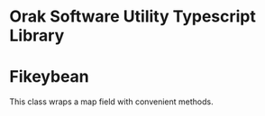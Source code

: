<h1>Orak Software Utility Typescript Library</h1>

# Fikeybean

This class wraps a map field with convenient methods.